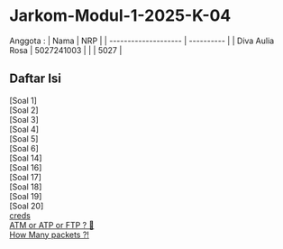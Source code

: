 # Jarkom-Modul-1-2025-K-04

Anggota :
| Nama | NRP |
| -------------------- | ---------- |
| Diva Aulia Rosa | 5027241003 |
|  | 5027 |

## Daftar Isi

[Soal 1]</br>
[Soal 2]</br>
[Soal 3]</br>
[Soal 4]</br>
[Soal 5]</br>
[Soal 6]</br>
[Soal 14]</br>
[Soal 16]</br>
[Soal 17]</br>
[Soal 18]</br>
[Soal 19]</br>
[Soal 20]</br>
[creds](#creds)</br>
[ATM or ATP or FTP ? 🤔](#atm-or-atp-or-ftp--🤔)</br>
[How Many packets ?!](#how-many-packets)</br>

